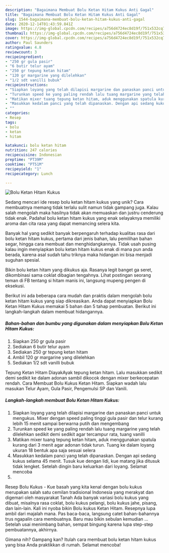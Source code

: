 ```yaml
---
description: "Bagaimana Membuat Bolu Ketan Hitam Kukus Anti Gagal"
title: "Bagaimana Membuat Bolu Ketan Hitam Kukus Anti Gagal"
slug: 1544-bagaimana-membuat-bolu-ketan-hitam-kukus-anti-gagal
date: 2020-12-14T01:43:59.841Z
image: https://img-global.cpcdn.com/recipes/a756d4724ec8d19f/751x532cq70/bolu-ketan-hitam-kukus-foto-resep-utama.jpg
thumbnail: https://img-global.cpcdn.com/recipes/a756d4724ec8d19f/751x532cq70/bolu-ketan-hitam-kukus-foto-resep-utama.jpg
cover: https://img-global.cpcdn.com/recipes/a756d4724ec8d19f/751x532cq70/bolu-ketan-hitam-kukus-foto-resep-utama.jpg
author: Paul Saunders
ratingvalue: 4.8
reviewcount: 3
recipeingredient:
- "250 gr gula pasir"
- "6 butir telur ayam"
- "250 gr tepung ketan hitam"
- "120 gr margarine yang dilelehkan"
- "1/2 sdt vanilli bubuk"
recipeinstructions:
- "Siapkan loyang yang telah dilapisi margarine dan panaskan panci untuk mengukus. Mixer dengan speed paling tinggi gula pasir dan telur kurang lebih 15 menit sampai berwarna putih dan mengembang"
- "Turunkan speed ke yang paling rendah lalu tuang margarine yang telah dilelehkan sedikit demi sedikit agar tercampur rata, tuang vanilli"
- "Matikan mixer tuang tepung ketan hitam, aduk menggunakan spatula kurang dari 3 menit agar adonan tidak turun. Tuang ke dalam loyang ukuran 18 bentuk apa saja sesuai selera"
- "Masukkan kedalam panci yang telah dipanaskan. Dengan api sedang kukus selama 45 menit. Tusuk kue dengan lidi, kue matang jika ditusuk tidak lengket. Setelah dingin baru keluarkan dari loyang. Selamat mencoba"
- ""
categories:
- Resep
tags:
- bolu
- ketan
- hitam

katakunci: bolu ketan hitam 
nutrition: 247 calories
recipecuisine: Indonesian
preptime: "PT39M"
cooktime: "PT51M"
recipeyield: "1"
recipecategory: Lunch

---
```



![Bolu Ketan Hitam Kukus](https://img-global.cpcdn.com/recipes/a756d4724ec8d19f/751x532cq70/bolu-ketan-hitam-kukus-foto-resep-utama.jpg)

Sedang mencari ide resep bolu ketan hitam kukus yang unik? Cara membuatnya memang tidak terlalu sulit namun tidak gampang juga. Kalau salah mengolah maka hasilnya tidak akan memuaskan dan justru cenderung tidak enak. Padahal bolu ketan hitam kukus yang enak selayaknya memiliki aroma dan cita rasa yang dapat memancing selera kita.

Banyak hal yang sedikit banyak berpengaruh terhadap kualitas rasa dari bolu ketan hitam kukus, pertama dari jenis bahan, lalu pemilihan bahan segar, hingga cara membuat dan menghidangkannya. Tidak usah pusing kalau ingin menyiapkan bolu ketan hitam kukus enak di mana pun anda berada, karena asal sudah tahu triknya maka hidangan ini bisa menjadi suguhan spesial.

Bikin bolu ketan hitam yang dikukus aja. Rasanya legit banget ga seret, dikombinasi sama coklat dibagian tengahnya. Lihat postingan seorang teman di FB tentang si hitam manis ini, langsung mupeng pengen di eksekusi.


Berikut ini ada beberapa cara mudah dan praktis dalam mengolah bolu ketan hitam kukus yang siap dikreasikan. Anda dapat menyiapkan Bolu Ketan Hitam Kukus memakai 5 bahan dan 5 tahap pembuatan. Berikut ini langkah-langkah dalam membuat hidangannya.

<!--inarticleads1-->

##### Bahan-bahan dan bumbu yang digunakan dalam menyiapkan Bolu Ketan Hitam Kukus:

1. Siapkan 250 gr gula pasir
1. Sediakan 6 butir telur ayam
1. Sediakan 250 gr tepung ketan hitam
1. Ambil 120 gr margarine yang dilelehkan
1. Sediakan 1/2 sdt vanilli bubuk


Tepung Ketan Hitam DiayakAyak tepung ketan hitam. Lalu masukkan sedikit demi sedikit ke dalam adonan sambil dikocok dengan mixer berkecepatan rendah. Cara Membuat Bolu Kukus Ketan Hitam. Siapkan wadah lalu masukan Telur Ayam, Gula Pasir, Pengemulsi SP dan Vanili. 

<!--inarticleads2-->

##### Langkah-langkah membuat Bolu Ketan Hitam Kukus:

1. Siapkan loyang yang telah dilapisi margarine dan panaskan panci untuk mengukus. Mixer dengan speed paling tinggi gula pasir dan telur kurang lebih 15 menit sampai berwarna putih dan mengembang
1. Turunkan speed ke yang paling rendah lalu tuang margarine yang telah dilelehkan sedikit demi sedikit agar tercampur rata, tuang vanilli
1. Matikan mixer tuang tepung ketan hitam, aduk menggunakan spatula kurang dari 3 menit agar adonan tidak turun. Tuang ke dalam loyang ukuran 18 bentuk apa saja sesuai selera
1. Masukkan kedalam panci yang telah dipanaskan. Dengan api sedang kukus selama 45 menit. Tusuk kue dengan lidi, kue matang jika ditusuk tidak lengket. Setelah dingin baru keluarkan dari loyang. Selamat mencoba
1. 


Resep Bolu Kukus - Kue basah yang kita kenal dengan bolu kukus merupakan salah satu cemilan tradisional Indonesia yang merakyat dan digemari oleh masyarakat Tanah Ada banyak variasi bolu kukus yang dibuat, misalnya rasa coklat, bolu kukus pelangi, bolu kukus jahe, pisang, dan lain-lain. Kali ini nyoba bikin Bolu kukus Ketan Hitam. Resepnya lupa ambil dari majalah mana. Pas baca-baca, langsung catet bahan-bahannya trus ngapalin cara membuatnya. Baru mau bikin sebulan kemudian … Setelah usai menimbang bahan, sempat bingung karena lupa step-step pembuatannya, akhirnya. 

Gimana nih? Gampang kan? Itulah cara membuat bolu ketan hitam kukus yang bisa Anda praktikkan di rumah. Selamat mencoba!
